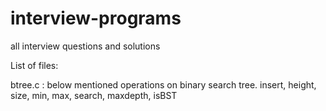 # interview-programs
all interview questions and solutions

List of files:

btree.c : 
   below mentioned operations on binary search tree. 
   insert, height, size, min, max, search, maxdepth, isBST
